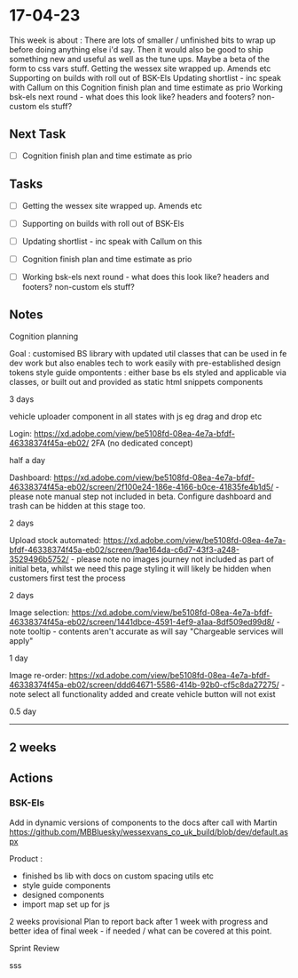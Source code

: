 # 17-04-23

This week is about :
There are lots of smaller / unfinished bits to wrap up before doing anything else i'd say. Then it would also be good to ship something new and useful as well as the tune ups. Maybe a beta of the form to css vars stuff.
Getting the wessex site wrapped up. Amends etc
Supporting on builds with roll out of BSK-Els
Updating shortlist - inc speak with Callum on this
Cognition finish plan and time estimate as prio
Working bsk-els next round - what does this look like? headers and footers? non-custom els stuff?

## Next Task
- [ ] Cognition finish plan and time estimate as prio

## Tasks
- [ ] Getting the wessex site wrapped up. Amends etc
- [ ] Supporting on builds with roll out of BSK-Els
- [ ] Updating shortlist - inc speak with Callum on this
- [ ] Cognition finish plan and time estimate as prio
- [ ] Working bsk-els next round - what does this look like? headers and footers? non-custom els stuff?


## Notes

Cognition planning

Goal :
customised BS library with updated util classes that can be used in fe dev work but also enables tech to work easily with pre-established design tokens
style guide ompontents : either base bs els styled and applicable via classes, or built out and provided as static html snippets
components

3 days

vehicle uploader component in all states with js eg drag and drop etc

Login: https://xd.adobe.com/view/be5108fd-08ea-4e7a-bfdf-46338374f45a-eb02/
2FA (no dedicated concept)

half a day

Dashboard: https://xd.adobe.com/view/be5108fd-08ea-4e7a-bfdf-46338374f45a-eb02/screen/2f100e24-186e-4166-b0ce-41835fe4b1d5/ - please note manual step not included in beta. Configure dashboard and trash can be hidden at this stage too.

2 days

Upload stock automated: https://xd.adobe.com/view/be5108fd-08ea-4e7a-bfdf-46338374f45a-eb02/screen/9ae164da-c6d7-43f3-a248-3529496b5752/ - please note no images journey not included as part of initial beta, whilst we need this page styling it will likely be hidden when customers first test the process

2 days

Image selection: https://xd.adobe.com/view/be5108fd-08ea-4e7a-bfdf-46338374f45a-eb02/screen/1441dbce-4591-4ef9-a1aa-8df509ed99d8/ - note tooltip - contents aren't accurate as will say "Chargeable services will apply"

1 day

Image re-order: https://xd.adobe.com/view/be5108fd-08ea-4e7a-bfdf-46338374f45a-eb02/screen/ddd64671-5586-414b-92b0-cf5c8da27275/ - note select all functionality added and create vehicle button will not exist

0.5 day

------
2 weeks
------

## Actions

### BSK-Els
Add in dynamic versions of components to the docs after call with Martin
https://github.com/MBBluesky/wessexvans_co_uk_build/blob/dev/default.aspx



Product :
- finished bs lib with docs on custom spacing utils etc
- style guide components
- designed components
- import map set up for js

2 weeks provisional
Plan to report back after 1 week with progress and better idea of final week - if needed / what can be covered at this point.

Sprint Review


sss
